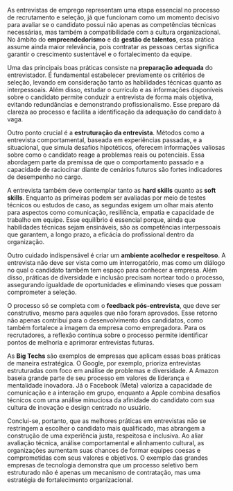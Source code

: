 As entrevistas de emprego representam uma etapa essencial no processo de recrutamento e seleção, já que funcionam como um momento decisivo para avaliar se o candidato possui não apenas as competências técnicas necessárias, mas também a compatibilidade com a cultura organizacional. No âmbito do **empreendedorismo** e da **gestão de talentos**, essa prática assume ainda maior relevância, pois contratar as pessoas certas significa garantir o crescimento sustentável e o fortalecimento da equipe.

Uma das principais boas práticas consiste na **preparação adequada** do entrevistador. É fundamental estabelecer previamente os critérios de seleção, levando em consideração tanto as habilidades técnicas quanto as interpessoais. Além disso, estudar o currículo e as informações disponíveis sobre o candidato permite conduzir a entrevista de forma mais objetiva, evitando redundâncias e demonstrando profissionalismo. Esse preparo dá clareza ao processo e facilita a identificação da adequação do candidato à vaga.

Outro ponto crucial é a **estruturação da entrevista**. Métodos como a entrevista comportamental, baseada em experiências passadas, e a situacional, que simula desafios hipotéticos, oferecem informações valiosas sobre como o candidato reage a problemas reais ou potenciais. Essa abordagem parte da premissa de que o comportamento passado e a capacidade de raciocinar diante de cenários futuros são fortes indicadores de desempenho no cargo.

A entrevista também deve contemplar tanto as **hard skills** quanto as **soft skills**. Enquanto as primeiras podem ser avaliadas por meio de testes técnicos ou estudos de caso, as segundas exigem um olhar mais atento para aspectos como comunicação, resiliência, empatia e capacidade de trabalho em equipe. Esse equilíbrio é essencial porque, ainda que habilidades técnicas sejam ensináveis, são as competências interpessoais que garantem, a longo prazo, a eficácia do profissional dentro da organização.

Outro cuidado indispensável é criar um **ambiente acolhedor e respeitoso**. A entrevista não deve ser vista como um interrogatório, mas como um diálogo no qual o candidato também tem espaço para conhecer a empresa. Além disso, práticas de diversidade e inclusão precisam nortear todo o processo, assegurando igualdade de oportunidades e eliminando vieses que possam comprometer a seleção.

O processo só se completa com o **feedback pós-entrevista**, que deve ser construtivo, mesmo para aqueles que não foram aprovados. Esse retorno não apenas contribui para o desenvolvimento dos candidatos, como também fortalece a imagem da empresa como empregadora. Para os recrutadores, a reflexão contínua sobre o processo permite identificar pontos de melhoria e aprimorar entrevistas futuras.

As **Big Techs** são exemplos de empresas que aplicam essas boas práticas de maneira estratégica. O Google, por exemplo, prioriza entrevistas estruturadas com foco em análise de problemas e diversidade. A Amazon baseia grande parte de seu processo em valores de liderança e mentalidade inovadora. Já o Facebook (Meta) valoriza a capacidade de comunicação e a interação em grupo, enquanto a Apple combina desafios técnicos com uma análise minuciosa da afinidade do candidato com sua cultura de inovação e design centrado no usuário.

Conclui-se, portanto, que as melhores práticas em entrevistas não se restringem a escolher o candidato mais qualificado, mas abrangem a construção de uma experiência justa, respeitosa e inclusiva. Ao aliar avaliação técnica, análise comportamental e alinhamento cultural, as organizações aumentam suas chances de formar equipes coesas e comprometidas com seus valores e objetivos. O exemplo das grandes empresas de tecnologia demonstra que um processo seletivo bem estruturado não é apenas um mecanismo de contratação, mas uma estratégia de fortalecimento organizacional.
